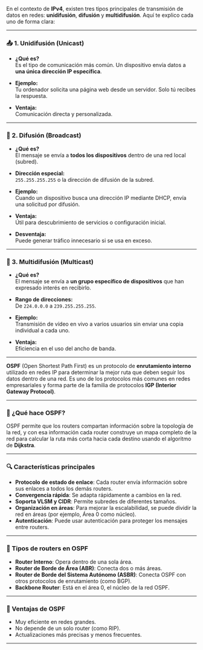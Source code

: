 En el contexto de **IPv4**, existen tres tipos principales de transmisión de datos en redes: **unidifusión**, **difusión** y **multidifusión**. Aquí te explico cada uno de forma clara:

---

### 📤 1. Unidifusión (Unicast)

- **¿Qué es?**  
    Es el tipo de comunicación más común. Un dispositivo envía datos a **una única dirección IP específica**.
    
- **Ejemplo:**  
    Tu ordenador solicita una página web desde un servidor. Solo tú recibes la respuesta.
    
- **Ventaja:**  
    Comunicación directa y personalizada.
    

---

### 📡 2. Difusión (Broadcast)

- **¿Qué es?**  
    El mensaje se envía a **todos los dispositivos** dentro de una red local (subred).
    
- **Dirección especial:**  
    `255.255.255.255` o la dirección de difusión de la subred.
    
- **Ejemplo:**  
    Cuando un dispositivo busca una dirección IP mediante DHCP, envía una solicitud por difusión.
    
- **Ventaja:**  
    Útil para descubrimiento de servicios o configuración inicial.
    
- **Desventaja:**  
    Puede generar tráfico innecesario si se usa en exceso.
    

---

### 👥 3. Multidifusión (Multicast)

- **¿Qué es?**  
    El mensaje se envía a **un grupo específico de dispositivos** que han expresado interés en recibirlo.
    
- **Rango de direcciones:**  
    De `224.0.0.0` a `239.255.255.255`.
    
- **Ejemplo:**  
    Transmisión de vídeo en vivo a varios usuarios sin enviar una copia individual a cada uno.
    
- **Ventaja:**  
    Eficiencia en el uso del ancho de banda.
    

---

**OSPF** (Open Shortest Path First) es un protocolo de **enrutamiento interno** utilizado en redes IP para determinar la mejor ruta que deben seguir los datos dentro de una red. Es uno de los protocolos más comunes en redes empresariales y forma parte de la familia de protocolos **IGP (Interior Gateway Protocol)**.

---

### 🧭 ¿Qué hace OSPF?

OSPF permite que los routers compartan información sobre la topología de la red, y con esa información cada router construye un mapa completo de la red para calcular la ruta más corta hacia cada destino usando el algoritmo de **Dijkstra**.

---

### 🔍 Características principales

- **Protocolo de estado de enlace**: Cada router envía información sobre sus enlaces a todos los demás routers.
- **Convergencia rápida**: Se adapta rápidamente a cambios en la red.
- **Soporta VLSM y CIDR**: Permite subredes de diferentes tamaños.
- **Organización en áreas**: Para mejorar la escalabilidad, se puede dividir la red en áreas (por ejemplo, Área 0 como núcleo).
- **Autenticación**: Puede usar autenticación para proteger los mensajes entre routers.

---

### 🧩 Tipos de routers en OSPF

- **Router Interno**: Opera dentro de una sola área.
- **Router de Borde de Área (ABR)**: Conecta dos o más áreas.
- **Router de Borde del Sistema Autónomo (ASBR)**: Conecta OSPF con otros protocolos de enrutamiento (como BGP).
- **Backbone Router**: Está en el área 0, el núcleo de la red OSPF.

---

### 📌 Ventajas de OSPF

- Muy eficiente en redes grandes.
- No depende de un solo router (como RIP).
- Actualizaciones más precisas y menos frecuentes.

---

